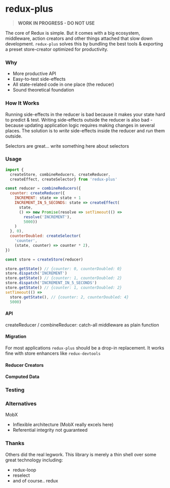 redux-plus
==========
> **WORK IN PROGRESS - DO NOT USE**

The core of Redux is simple. But it comes with a big ecosystem, middleware, action creators and other things attached that slow down development. `redux-plus` solves this by bundling the best tools & exporting a preset store-creator optimized for productivity.

### Why
* More productive API
* Easy-to-test side-effects
* All state-related code in one place (the reducer)
* Sound theoretical foundation

### How It Works
Running side-effects in the reducer is bad because it makes your state hard to predict & test. Writing side-effects outside the reducer is also bad - because updating application logic requires making changes in several places. The solution is to *write* side-effects inside the reducer and *run* them outside.

Selectors are great... write something here about selectors

### Usage

```js
import {
  createStore, combineReducers, createReducer,
  createEffect, createSelector} from 'redux-plus'

const reducer = combineReducers({
  counter: createReducer({
    INCREMENT: state => state + 1
    INCREMENT_IN_5_SECONDS: state => createEffect(
      state,
      () => new Promise(resolve => setTimeout(() =>
        resolve('INCREMENT'),
        5000))
    )
  }, 0),
  counterDoubled: createSelector(
    'counter',
    (state, counter) => counter * 2),
})

const store = createStore(reducer)

store.getState() // {counter: 0, counterDoubled: 0}
store.dispatch('INCREMENT')
store.getState() // {counter: 1, counterDoubled: 2}
store.dispatch('INCREMENT_IN_5_SECONDS')
store.getState() // {counter: 1, counterDoubled: 2}
setTimeout(() =>
  store.getState(), // {counter: 2, counterDoubled: 4}
  5000)
```

#### API

createReducer / combineReducer: catch-all middleware as plain function

#### Migration
For most applications `redux-plus` should be a drop-in replacement. It works fine with store enhancers like `redux-devtools`

#### Reducer Creators

#### Computed Data


### Testing

### Alternatives
MobX

* Inflexible architecture (MobX really excels here)
* Referential integrity not guaranteed

### Thanks
Others did the real legwork. This library is merely a thin shell over some great technology including:

* redux-loop
* reselect
* and of course.. redux
